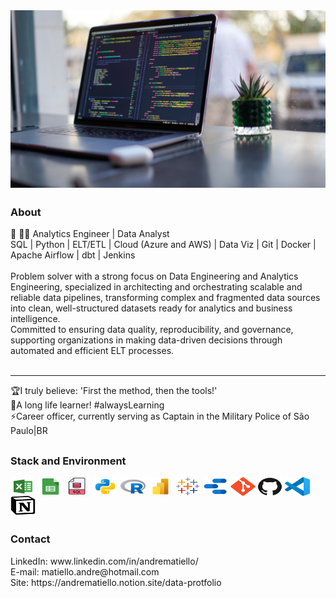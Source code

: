 <!-- *********************************** Banner ************************************************ -->
<img src="./assets/img-desktop-github2.jpg" align="center">

<!-- ****************************************** Bio ******************************************** -->
##

### About
<p align="left">

🎲 🧑‍💻 Analytics Engineer | Data Analyst <br>
SQL | Python | ELT/ETL | Cloud (Azure and AWS) | Data Viz | Git | Docker | Apache Airflow | dbt | Jenkins<br><br>
Problem solver with a strong focus on Data Engineering and Analytics Engineering, specialized in architecting and orchestrating scalable and reliable data pipelines, transforming complex and fragmented data sources into clean, well-structured datasets ready for analytics and business intelligence.<br>
Committed to ensuring data quality, reproducibility, and governance, supporting organizations in making data-driven decisions through automated and efficient ELT processes.<br><br>

--------------------------------------------
🏆I truly believe: 'First the method, then the tools!'<br>
🔹️A long life learner! #alwaysLearning <br>
⚡️Career officer, currently serving as Captain in the Military Police of São Paulo|BR
</p>

<!-- ****************************************** Stack ****************************************** -->
##
### Stack and Environment
<div style="display: inline_block">
  <img align="center" alt="matiello-EXCEL" height="30" width="40" src="./assets/excel.svg">
  <img align="center" alt="matiello-GOOGLE SPREEDSHEAT" height="30" width="40" src="./assets/sheet.svg">
  <img align="center" alt="matiello-SQL" height="30" width="40" src="./assets/sql.png">
  <img align="center" alt="matiello-PYTHON" height="30" width="40" src="./assets/python.svg">
  <img align="center" alt="matiello-R-LANGUAGE" height="30" width="40" src="./assets/r-language.svg">
  <img align="center" alt="matiello-POWER-BI" height="30" width="40" src="./assets/power-bi.svg">
  <img align="center" alt="matiello-TABLEAU" height="30" width="40" src="./assets/tableau.svg">
  <img align="center" alt="matiello-GOOGLE LOOKER STUDIO" height="30" width="40" src="./assets/looker.svg">
  <img align="center" alt="matiello-GIT" height="30" width="40" src="./assets/git.svg">
  <img align="center" alt="matiello-GITHUB" height="30" width="40" src="./assets/github.svg">
  <img align="center" alt="matiello-VSC" height="30" width="40" src="./assets/vscode.svg">
  <img align="center" alt="matiello-NOTION" height="30" width="40" src="./assets/notion.svg">
</div>

<!-- ****************************************** Contact ****************************************** -->
##
### Contact
<p align="left">
LinkedIn: www.linkedin.com/in/andrematiello/<br>
E-mail: matiello.andre@hotmail.com<br>
Site: https://andrematiello.notion.site/data-protfolio<br>
</p>

<!-- ****************************************** Activity *****************************************

##
### Activity
<div>
  <a href="https://github.com/andrematiello">
  <img height="180em" src="https://github-readme-stats.vercel.app/api?username=andrematiello&show_icons=true&theme=dracula&include_all_commits=true&count_private=true"/>
  <img height="180em" src="https://github-readme-stats.vercel.app/api/top-langs/?username=andrematiello&layout=compact&langs_count=7&theme=dracula"/>
</div>

-->

